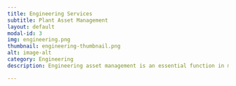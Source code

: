 ```yaml
---
title: Engineering Services 
subtitle: Plant Asset Management
layout: default
modal-id: 3
img: engineering.png
thumbnail: engineering-thumbnail.png
alt: image-alt
category: Engineering
description: Engineering asset management is an essential function in materials engineering. Best practices help optimize each material's lifecycle, minimize risks, and contribute to the efficient and sustainable use of assets, thereby ensuring the reliability and performance of materials and infrastructure.   

---
```

